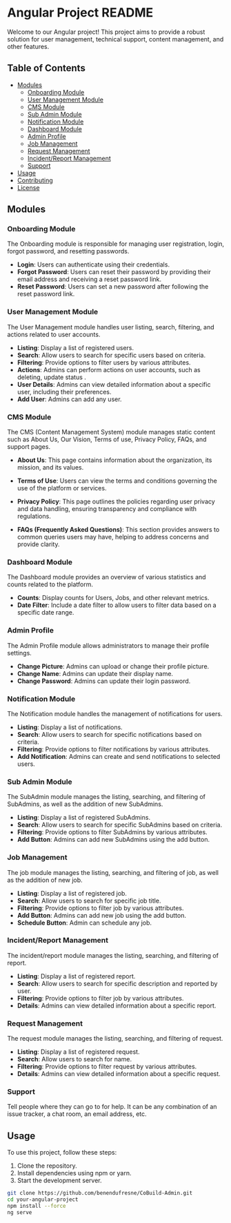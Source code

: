 # Angular Project README

Welcome to our Angular project! This project aims to provide a robust solution for user management, technical support, content management, and other features.

## Table of Contents

- [Modules](#modules)
  - [Onboarding Module](#onboarding-module)
  - [User Management Module](#user-management-module)
  - [CMS Module](#cms-module)
  - [Sub Admin Module](#sub-admin-module)
  - [Notification Module](#notification-module)
  - [Dashboard Module](#dashboard-module)
  - [Admin Profile](#admin-profile)
  - [Job Management](#job-management)
  - [Request Management](#request-management)
  - [Incident/Report Management](#incident/report-management)
  - [Support](#support)
- [Usage](#usage)
- [Contributing](#contributing)
- [License](#license)

## Modules

### Onboarding Module

The Onboarding module is responsible for managing user registration, login, forgot password, and resetting passwords.

- **Login**: Users can authenticate using their credentials.
- **Forgot Password**: Users can reset their password by providing their email address and receiving a reset password link.
- **Reset Password**: Users can set a new password after following the reset password link.

### User Management Module

The User Management module handles user listing, search, filtering, and actions related to user accounts.

- **Listing**: Display a list of registered users.
- **Search**: Allow users to search for specific users based on criteria.
- **Filtering**: Provide options to filter users by various attributes.
- **Actions**: Admins can perform actions on user accounts, such as deleting, update status .
- **User Details**: Admins can view detailed information about a specific user, including their preferences.
- **Add User**: Admins can add any user.

### CMS Module

The CMS (Content Management System) module manages static content such as About Us, Our Vision, Terms of use, Privacy Policy, FAQs, and support pages.


- **About Us**: This page contains information about the organization, its mission, and its values.

- **Terms of Use**: Users can view the terms and conditions governing the use of the platform or services.

- **Privacy Policy**: This page outlines the policies regarding user privacy and data handling, ensuring transparency and compliance with regulations.

- **FAQs (Frequently Asked Questions)**: This section provides answers to common queries users may have, helping to address concerns and provide clarity.

### Dashboard Module

The Dashboard module provides an overview of various statistics and counts related to the platform.

- **Counts**: Display counts for Users, Jobs, and other relevant metrics.
- **Date Filter**: Include a date filter to allow users to filter data based on a specific date range.

### Admin Profile

The Admin Profile module allows administrators to manage their profile settings.

- **Change Picture**: Admins can upload or change their profile picture.
- **Change Name**: Admins can update their display name.
- **Change Password**: Admins can update their login password.

### Notification Module

The Notification module handles the management of notifications for users.

- **Listing**: Display a list of notifications.
- **Search**: Allow users to search for specific notifications based on criteria.
- **Filtering**: Provide options to filter notifications by various attributes.
- **Add Notification**: Admins can create and send notifications to selected users.

### Sub Admin Module

The SubAdmin module manages the listing, searching, and filtering of SubAdmins, as well as the addition of new SubAdmins.

- **Listing**: Display a list of registered SubAdmins.
- **Search**: Allow users to search for specific SubAdmins based on criteria.
- **Filtering**: Provide options to filter SubAdmins by various attributes.
- **Add Button**: Admins can add new SubAdmins using the add button.

### Job Management

The job module manages the listing, searching, and filtering of job, as well as the addition of new job.

- **Listing**: Display a list of registered job.
- **Search**: Allow users to search for specific job title.
- **Filtering**: Provide options to filter job by various attributes.
- **Add Button**: Admins can add new job using the add button.
- **Schedule Button**: Admin can schedule any job.

### Incident/Report Management

The incident/report module manages the listing, searching, and filtering of report.

- **Listing**: Display a list of registered report.
- **Search**: Allow users to search for specific description and reported by user.
- **Filtering**: Provide options to filter job by various attributes.
- **Details**: Admins can view detailed information about a specific report.

### Request Management

The request module manages the listing, searching, and filtering of request.

- **Listing**: Display a list of registered request.
- **Search**: Allow users to search for name.
- **Filtering**: Provide options to filter request by various attributes.
- **Details**: Admins can view detailed information about a specific request.

### Support
Tell people where they can go to for help. It can be any combination of an issue tracker, a chat room, an email address, etc.

## Usage

To use this project, follow these steps:

1. Clone the repository.
2. Install dependencies using npm or yarn.
3. Start the development server.

```bash
git clone https://github.com/benendufresne/CoBuild-Admin.git
cd your-angular-project
npm install --force
ng serve





